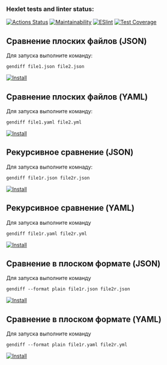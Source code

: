 ### Hexlet tests and linter status:
[![Actions Status](https://github.com/aelnko/frontend-project-lvl2/workflows/hexlet-check/badge.svg)](https://github.com/aelnko/frontend-project-lvl2/actions)
[![Maintainability](https://api.codeclimate.com/v1/badges/1c13612d246a82d15997/maintainability)](https://codeclimate.com/github/aelnko/frontend-project-lvl2/maintainability)
[![ESlint](https://github.com/aelnko/frontend-project-lvl2/actions/workflows/eslint.yml/badge.svg)](https://github.com/aelnko/frontend-project-lvl2/actions/workflows/eslint.yml)
[![Test Coverage](https://api.codeclimate.com/v1/badges/1c13612d246a82d15997/test_coverage)](https://codeclimate.com/github/aelnko/frontend-project-lvl2/test_coverage)
## Сравнение плоских файлов (JSON)
Для запуска выполните команду: 
``` 
gendiff file1.json file2.json
```
[![Install](https://asciinema.org/a/lM9X3cq16i8KRyG4GqbnCzu1e.svg)](https://asciinema.org/a/lM9X3cq16i8KRyG4GqbnCzu1e)
## Сравнение плоских файлов (YAML)
Для запуска выполните команду:
```
gendiff file1.yaml file2.yml
```
[![Install](https://asciinema.org/a/BZ9WweyModYl3wgHSqi86hwQK.svg)](https://asciinema.org/a/BZ9WweyModYl3wgHSqi86hwQK)
## Рекурсивное сравнение (JSON)
Для запуска выполните комнаду:
```
gendiff file1r.json file2r.json
```
[![Install](https://asciinema.org/a/X4oFZkInkoHjd0EErBAjy7L52.svg)](https://asciinema.org/a/X4oFZkInkoHjd0EErBAjy7L52)
## Рекурсивное сравнение (YAML)
Для запуска выполните команду
``` 
gendiff file1r.yaml file2r.yml
```
[![Install](https://asciinema.org/a/DzCntK1mUtQlBnu03VOWqONSD.svg)](https://asciinema.org/a/DzCntK1mUtQlBnu03VOWqONSD)
## Сравнение в плоском формате (JSON)
Для запуска выполните команду
```
gendiff --format plain file1r.json file2r.json
```
[![Install](https://asciinema.org/a/7sA6RIWbnQFzGXptRd4oy3NIE.svg)](https://asciinema.org/a/7sA6RIWbnQFzGXptRd4oy3NIE)
## Сравнение в плоском формате (YAML)
Для запуска выполните команду
```
gendiff --format plain file1r.yaml file2r.yml
```
[![Install](https://asciinema.org/a/VO5v3vPOYf2qCriVX9fLnkDxV.svg)](https://asciinema.org/a/VO5v3vPOYf2qCriVX9fLnkDxV)
